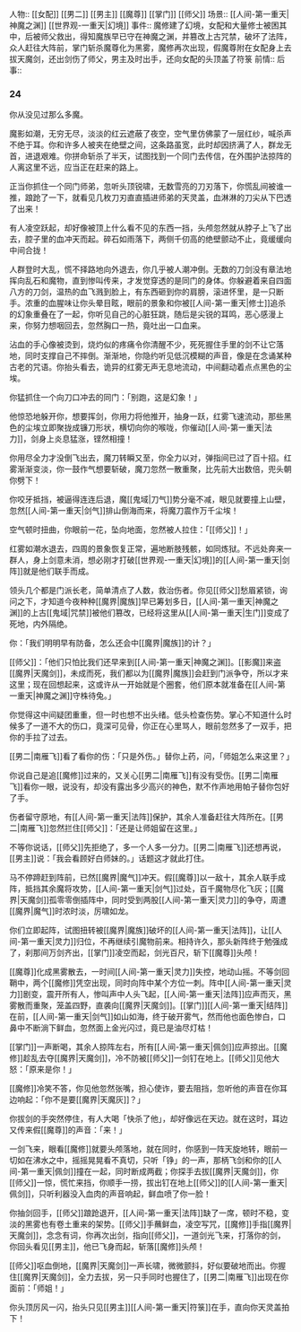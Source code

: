 人物:: [[女配]] [[男二]] [[男主]] [[魔尊]] [[掌门]] [[师父]]
场景:: [[人间-第一重天|神魔之渊]] [[世界观-一重天|幻境]]
事件:: 魔修建了幻境，女配和大量修士被困其中，后被师父救出，得知魔族早已守在神魔之渊，并篡改上古咒禁，破坏了法阵，众人赶往大阵前，掌门斩杀魔尊化为黑雾，魔修再次出现，假魔尊附在女配身上去拔天魔剑，还出剑伤了师父，男主及时出手，还向女配的头顶盖了符箓
前情:: 
后事:: 


### 24

你从没见过那么多魔。

魔影如潮，无穷无尽，淡淡的红云遮蔽了夜空，空气里仿佛蒙了一层红纱，喊杀声不绝于耳。你和许多人被夹在绝壁之间，这条路虽宽，此时却因挤满了人，群龙无首，进退艰难。你拼命斩杀了半天，试图找到一个同门去传信，在外围护法掠阵的人离这里不远，应当正在赶来的路上。

正当你抓住一个同门师弟，忽听头顶锐啸，无数雪亮的刀刃落下，你慌乱间被谁一推，踉跄了一下，就看见几枚刀刃直直插进师弟的天灵盖，血淋淋的刀尖从下巴透了出来！

有人凌空跃起，却好像被顶上什么看不见的东西一挡，头颅忽然就从脖子上飞了出去，腔子里的血冲天而起。碎石如雨落下，两侧千仞高的绝壁颤动不止，竟缓缓向中间合拢！

人群登时大乱，慌不择路地向外退去，你几乎被人潮冲倒。无数的刀剑没有章法地挥向乱石和魔物，直到惨叫传来，才发觉穿透的是同门的身体。你躲避着来自四面八方的刀剑，温热的血飞溅到脸上，有东西砸到你的肩膀，滚进怀里，是一只断手。浓重的血腥味让你头晕目眩，眼前的景象和你被[[人间-第一重天|修士]]追杀的幻象重叠在了一起，你听见自己的心脏狂跳，随后是尖锐的耳鸣，恶心感漫上来，你努力想咽回去，忽然胸口一热，竟吐出一口血来。

沾血的手心像被烫到，烧灼似的疼痛令你清醒不少，死死握住手里的剑不让它落地，同时支撑自己不摔倒。渐渐地，你隐约听见低沉模糊的声音，像是在念诵某种古老的咒语。你抬头看去，诡异的红雾无声无息地流动，中间翻动着点点黑色的尘埃。

你猛抓住一个向刀口冲去的同门：「别跑，这是幻象！」

他惊恐地躲开你，想要挥剑，你用力将他推开，抽身一跃，红雾飞速流动，那些黑色的尘埃立即聚拢成镰刀形状，横切向你的喉咙，你催动[[人间-第一重天|法力]]，剑身上炎息猛涨，铿然相撞！

你用尽全力才没倒飞出去，魔刀转瞬又至，你全力以对，弹指间已过了百十招。红雾渐渐变淡，你一鼓作气想要斩破，魔刀忽然一散重聚，比先前大出数倍，兜头朝你劈下！

你咬牙抵挡，被逼得连连后退，魔[[鬼域|刀气]]势分毫不减，眼见就要撞上山壁，忽然[[人间-第一重天|剑气]]排山倒海而来，将魔刀震作万千尘埃！

空气顿时扭曲，你眼前一花，坠向地面，忽然被人拉住：「[[师父]]！」

红雾如潮水退去，四周的景象恢复正常，遍地断肢残骸，如同炼狱。不远处奔来一群人，身上剑意未消，想必刚才打破[[世界观-一重天|幻境]]的[[人间-第一重天|剑阵]]就是他们联手而成。

领头几个都是门派长老，简单清点了人数，救治伤者。你见[[师父]]愁眉紧锁，询问之下，才知道今夜种种[[魔界|魔族]]早已筹划多日，[[人间-第一重天|神魔之渊]]的上古[[鬼域|咒禁]]被他们篡改，已经将这里从[[人间-第一重天|生门]]变成了死地，内外隔绝。

你：「我们明明早有防备，怎么还会中[[魔界|魔族]]的计？」

[[师父]]：「他们只怕比我们还早来到[[人间-第一重天|神魔之渊]]。[[影魔]]来盗[[魔界|天魔剑]]，未成而死，我们都以为[[魔界|魔族]]会赶到门派争夺，所以才来这里；现在回想起来，这或许从一开始就是个圈套，他们原本就准备在[[人间-第一重天|神魔之渊]]守株待兔。」

你觉得这中间疑团重重，但一时也想不出头绪。低头检查伤势。掌心不知道什么时候多了一道不大的伤口，竟深可见骨，你正在心里骂人，眼前忽然多了一双手，把你的手拉了过去。

[[男二|南雁飞]]看了看你的伤：「只是外伤。」替你上药，问，「师姐怎么来这里？」

你说自己是追[[魔修]]过来的，又关心[[男二|南雁飞]]有没有受伤。[[男二|南雁飞]]看你一眼，说没有，却没有露出多少高兴的神色，默不作声地用帕子替你包好了手。

伤者留守原地，有[[人间-第一重天|法阵]]保护，其余人准备赶往大阵所在。[[男二|南雁飞]]忽然拦住[[师父]]：「还是让师姐留在这里。」

不等你说话，[[师父]]先拒绝了，多一个人多一分力。[[男二|南雁飞]]还想再说，[[男主]]说：「我会看顾好白师妹的。」话题这才就此打住。

马不停蹄赶到阵前，已然[[魔界|魔气]]冲天。假[[魔尊]]以一敌十，其余人联手成阵，抵挡其余魔将攻势，[[人间-第一重天|剑气]]过处，百千魔物尽化飞灰；[[魔界|天魔剑]]孤零零倒插阵中，同时受到两股[[人间-第一重天|灵力]]的争夺，周遭[[魔界|魔气]]时浓时淡，厉啸如龙。

你们立即起阵，试图扭转被[[魔界|魔族]]破坏的[[人间-第一重天|法阵]]，让[[人间-第一重天|灵力]]归位，不再继续引魔物前来。相持许久，那头新阵终于勉强成了，刹那间万剑齐出，[[掌门]]凌空而起，剑光百尺，斩下[[魔尊]]头颅！

[[魔尊]]化成黑雾散去，一时间[[人间-第一重天|灵力]]失控，地动山摇。不等剑回鞘中，两个[[魔修]]凭空出现，同时向阵中某个方位一刺。阵中[[人间-第一重天|灵力]]剧变，震开所有人，惨叫声中人头飞起，[[人间-第一重天|法阵]]应声而灭，黑雾散而重聚，笼盖四野，直袭向[[魔界|天魔剑]]。[[掌门]][[人间-第一重天|结阵]]在前，[[人间-第一重天|剑气]]如山如海，终于破开雾气，然而他也面色惨白，口鼻中不断淌下鲜血，忽然面上金光闪过，竟已是油尽灯枯！

[[掌门]]一声断喝，其余人掠阵左右，所有[[人间-第一重天|佩剑]]应声掠出。[[魔修]]趁乱去夺[[魔界|天魔剑]]，冷不防被[[师父]]一剑钉在地上。[[师父]]见他大怒：「原来是你！」

[[魔修]]冷笑不答，你见他忽然张嘴，担心使诈，要去阻挡，忽听他的声音在你耳边响起：「你不是要[[魔界|天魔灰]]？」

你拔剑的手突然停住，有人大喝「快杀了他」，却好像远在天边。就在这时，耳边又传来假[[魔尊]]的声音：「来！」

一剑飞来，眼看[[魔修]]就要头颅落地，就在同时，你感到一阵天旋地转，眼前一切如在沸水之中，摇摇晃晃看不真切，只听「铮」的一声，那柄飞剑和你的[[人间-第一重天|佩剑]]撞在一起，同时断成两截；你探手去拔[[魔界|天魔剑]]，你[[师父]]一惊，慌忙来挡，你顺手一捞，拔出钉在地上[[师父]]的[[人间-第一重天|佩剑]]，只听利器没入血肉的声音响起，鲜血喷了你一脸！

你抽剑回手，[[师父]]踉跄退开，[[人间-第一重天|法阵]]缺了一席，顿时不稳，变淡的黑雾也有卷土重来的架势。[[师父]]手蘸鲜血，凌空写咒，[[魔修]]手指[[魔界|天魔剑]]，念念有词，你再次出剑，指向[[师父]]，一道剑光飞来，打落你的剑，你回头看见[[男主]]，他已飞身而起，斩落[[魔修]]头颅！

[[师父]]呕血倒地，[[魔界|天魔剑]]一声长啸，微微颤抖，好似要破地而出。你握住[[魔界|天魔剑]]，全力去拔，另一只手同时也握住了，[[男二|南雁飞]]出现在你面前：「师姐！」

你头顶厉风一闪，抬头只见[[男主]][[人间-第一重天|符箓]]在手，直向你天灵盖拍下！